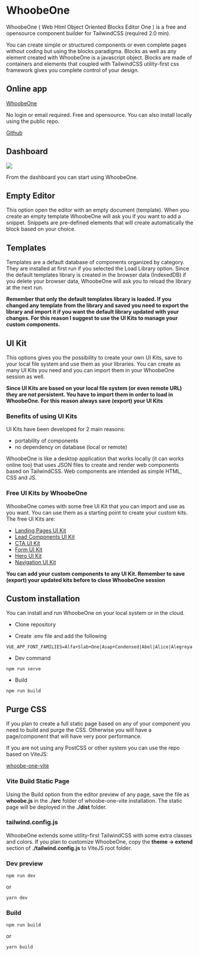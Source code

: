 # WhoobeOne

WhoobeOne ( Web Html Object Oriented Blocks Editor One ) is a free and opensource component builder for TailwindCSS (required 2.0 min).

You can create simple or structured components or even complete pages without coding but using the blocks paradigma. Blocks as well as any element created with WhoobeOne is a javascript object. Blocks are made of containers and elements that coupled with TailwindCSS utility-first css framework gives you complete control of your design.


## Online app 

[WhoobeOne](https://whoobe-one-studio.vercel.app/)

No login or email required. Free and opensource. You can also install locally using the public repo.

[Github](https://github.com/swina/whoobe-one-studio)



## Dashboard

![](https://res.cloudinary.com/moodgiver/image/upload/v1635571292/whoobe-one-dashboard_hbzbjq.jpg)

From the dashboard you can start using WhoobeOne.

## Empty Editor

This option open the editor with an empty document (template). When you create an empty template WhoobeOne will ask you if you want to add a snippet. Snippets are pre-defined elements that will create automatically the block based on your choice.

## Templates 

Templates are a default database of components organized by category. They are installed at first run if you selected the Load Library option. Since the default templates library is created in the browser data (IndexedDB) if you delete your browser data, WhoobeOne will ask you to reload the library at the next run.

**Remember that only the default templates library is loaded. If you changed any template from the library and saved you need to export the library and import it if you want the default library updated with your changes. For this reason I suggest to use the UI Kits to manage your custom components.**


## UI Kit

This options gives you the possibility to create your own UI Kits, save to your local file system and use them as your libraries. You can create as many UI Kits you need and you can import them in your WhoobeOne session as well.

**Since UI Kits are based on your local file system (or even remote URL) they are not persistent. You have to import them in order to load in WhoobeOne. For this reason always save (export) your UI Kits**

### Benefits of using UI Kits

UI Kits have been developed for 2 main reasons:

- portability of components
- no dependency on database (local or remote)

WhoobeOne is like a desktop application that works locally (it can works online too) that uses JSON files to create and render web components based on TailwindCSS. Web components are intended as simple HTML, CSS and JS.

### Free UI Kits by WhoobeOne

WhoobeOne comes with some free UI Kit that you can import and use as you want. You can use them as a starting point to create your custom kits. The free UI Kits are: 

- [Landing Pages UI Kit](https://whoobe-one-studio.verce.app/kits/Landing-Pages-UI-Kit.json)
- [Lead Components UI Kit](https://whoobe-one-studio.verce.app/kits/Leading-UI-Kit.json)
- [CTA UI Kit](https://whoobe-one-studio.verce.app/kits/CTA-UI-Kit.json)
- [Form UI Kit](https://whoobe-one-studio.verce.app/kits/Form-UI-Kit.json)
- [Hero UI Kit](https://whoobe-one-studio.verce.app/kits/Hero-UI-Kit.json)
- [Navigation UI Kit](https://whoobe-one-studio.verce.app/kits/Navigation-UI-Kit.json)

**You can add your custom components to any UI Kit. Remember to save (export) your updated kits before to close WhoobeOne session**



## Custom installation 

You can install and run WhoobeOne on your local system or in the cloud.

- Clone repository

- Create .env file and add the following

```
VUE_APP_FONT_FAMILIES=Alfa+Slab+One|Asap+Condensed|Abel|Alice|Alegreya|Amethysta|Archivo+Black|Barlow|Barlow+Condensed|Bungee+Inline|Expletus+Sans|Lora|Montserrat|Nunito+Sans|Oi|Open+Sans|PT+Sans|Roboto|Roboto+Condensed|Quattrocento|Raleway|Ultra|Yatra+One
```

- Dev command

```
npm run serve
```

- Build

```
npm run build
```

## Purge CSS

If you plan to create a full static page based on any of your component you need to build and purge the CSS. Otherwise you will have a page/component that will have very poor performance.

If you are not using any PostCSS or other system you can use the repo based on ViteJS: 

[whoobe-one-vite](https:/github.com/swina/whoobe-one-vite)


### Vite Build Static Page

Using the Build option from the editor preview of any page, save the file as **whoobe.js** in the **./src** folder of whoobe-one-vite installation. 
The static page will be deployed in the **./dist** folder.

### tailwind.config.js

WhoobeOne extends some utility-first TailwindCSS with some extra classes and colors. If you plan to customize WhoobeOne, copy the **theme -> extend** section of **./tailwind.config.js** to ViteJS root folder.

### Dev preview

```
npm run dev
```

or

```
yarn dev
```

### Build

```
npm run build
```

or

```
yarn build
```


